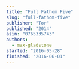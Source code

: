```yaml
---
title: "Full Fathom Five"
slug: "full-fathom-five"
publisher: "Tor"
published: "2014"
asin: "0765335743"
authors:
  - max-gladstone
started: "2016-05-28"
finished: "2016-06-01"
---
```

